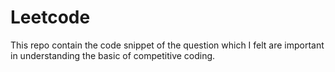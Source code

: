 # Leetcode

This repo contain the code snippet of the question which I felt are important in understanding the basic of competitive coding.


